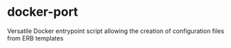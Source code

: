 # docker-port
Versatile Docker entrypoint script allowing the creation of configuration files from ERB templates
